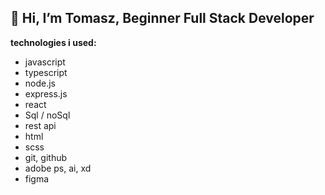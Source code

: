 ## 👋 Hi, I’m Tomasz, Beginner Full Stack Developer
<!-- i'm looking for a my first real job as a javascript/node.js dev. i can learn new stuff if it's required. -->

**technologies i used:**

* javascript
* typescript
* node.js
* express.js
* react
* Sql / noSql
* rest api
* html
* scss
* git, github
* adobe ps, ai, xd
* figma

<!-- **got a project? let's talk!** -->
